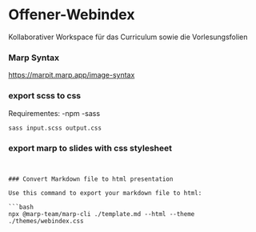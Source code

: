# Offener-Webindex

Kollaborativer Workspace für das Curriculum sowie die Vorlesungsfolien

### Marp Syntax
https://marpit.marp.app/image-syntax


### export scss to css

Requirementes:
-npm
-sass

```bash
sass input.scss output.css
```

### export marp to slides with css stylesheet

```


### Convert Markdown file to html presentation

Use this command to export your markdown file to html:

```bash
npx @marp-team/marp-cli ./template.md --html --theme ./themes/webindex.css
```


